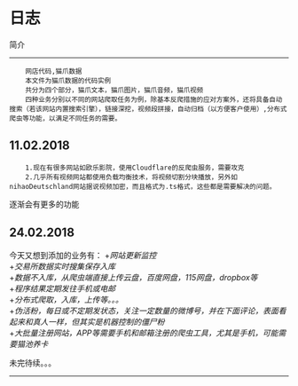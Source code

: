 日志
===========================================================
简介
________
		网店代码,猫爪数据
		本文件为猫爪数据的代码实例
		共分为四个部分，猫爪文本，猫爪图片，猫爪音频，猫爪视频
		四种业务分别以不同的网站爬取任务为例，除基本反爬措施的应对方案外，还将具备自动搜索（若该网站内置搜索引擎），链接深挖，视频段拼接，自动归档（以方便客户使用）,分布式爬虫等功能，以满足不同任务的需要。

11.02.2018
-------------------
		1.现在有很多网站如欧乐影院，使用Cloudflare的反爬虫服务，需要攻克
		2.几乎所有视频网站都使用负载均衡技术，将视频切割分块播放，另外如nihaoDeutschland网站据说视频加密，而且格式为.ts格式，这些都是需要解决的问题。
逐渐会有更多的功能

24.02.2018
------------------------------------
今天又想到添加的业务有：
+*网站更新监控*			
+*交易所数据实时搜集保存入库*			
+*数据不入库，从爬虫端直接上传云盘，百度网盘，115网盘，dropbox等*				
+*程序结果定期发往手机或电邮*		
+*分布式爬取，入库，上传等。。。*		
+*伪活粉，每日或不定期发状态，关注一定数量的微博号，并在下面评论，表面看起来和真人一样，但其实是机器控制的僵尸粉*		
+*大批量注册网站，APP等需要手机和邮箱注册的爬虫工具，尤其是手机，可能需要猫池养卡*		



未完待续。。。
______
